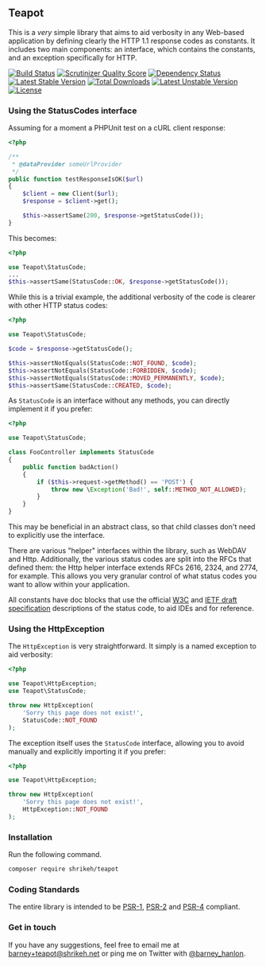 ## Teapot

This is a _very_ simple library that aims to aid verbosity in any Web-based application by defining clearly the HTTP 1.1 response codes as constants. It includes two main components: an interface, which contains the constants, and an exception specifically for HTTP.

[![Build Status](https://travis-ci.org/shrikeh/teapot.svg?branch=master)](https://travis-ci.org/shrikeh/teapot)
[![Scrutinizer Quality Score](https://scrutinizer-ci.com/g/shrikeh/teapot/badges/quality-score.png?s=401b84c5188e1d2397dc52931f4ccb323770f6ef)](https://scrutinizer-ci.com/g/shrikeh/teapot/)
[![Dependency Status](https://img.shields.io/librariesio/github/shrikeh/teapot.svg)](https://libraries.io/github/shrikeh/teapot)
[![Latest Stable Version](https://poser.pugx.org/shrikeh/teapot/v/stable.png)](https://packagist.org/packages/shrikeh/teapot) [![Total Downloads](https://poser.pugx.org/shrikeh/teapot/downloads.png)](https://packagist.org/packages/shrikeh/teapot) [![Latest Unstable Version](https://poser.pugx.org/shrikeh/teapot/v/unstable.png)](https://packagist.org/packages/shrikeh/teapot) [![License](https://poser.pugx.org/shrikeh/teapot/license.png)](https://packagist.org/packages/shrikeh/teapot)

### Using the StatusCodes interface

Assuming for a moment a PHPUnit test on a cURL client response:

```php
<?php

/**
 * @dataProvider someUrlProvider
 */
public function testResponseIsOK($url)
{
    $client = new Client($url);
    $response = $client->get();

    $this->assertSame(200, $response->getStatusCode());
}
```

This becomes:

```php
<?php

use Teapot\StatusCode;
...
$this->assertSame(StatusCode::OK, $response->getStatusCode());
```

While this is a trivial example, the additional verbosity of the code is clearer with other HTTP status codes:

```php
<?php

use Teapot\StatusCode;

$code = $response->getStatusCode();

$this->assertNotEquals(StatusCode::NOT_FOUND, $code);
$this->assertNotEquals(StatusCode::FORBIDDEN, $code);
$this->assertNotEquals(StatusCode::MOVED_PERMANENTLY, $code);
$this->assertSame(StatusCode::CREATED, $code);
```

As `StatusCode` is an interface without any methods, you can directly implement it if you prefer:

```php
<?php

use Teapot\StatusCode;

class FooController implements StatusCode
{
    public function badAction()
    {
        if ($this->request->getMethod() == 'POST') {
            throw new \Exception('Bad!', self::METHOD_NOT_ALLOWED);
        }
    }
}
```

This may be beneficial in an abstract class, so that child classes don't need to explicitly use the interface.

There are various "helper" interfaces within the library, such as WebDAV and Http. Additionally, the various status codes are split into the RFCs that defined them: the Http helper interface extends RFCs 2616, 2324, and 2774, for example. This allows you very granular control of what status codes you want to allow within your application.

All constants have doc blocks that use the official [W3C](http://www.w3.org/Protocols/rfc2616/rfc2616-sec10.html "W3C Status Code Definitions")  and [IETF draft specification](http://tools.ietf.org/html/rfc6585 "IETF Additional HTTP Status Codes") descriptions of the status code, to aid IDEs and for reference.

### Using the HttpException

The `HttpException` is very straightforward. It simply is a named exception to aid verbosity:


```php
<?php

use Teapot\HttpException;
use Teapot\StatusCode;

throw new HttpException(
    'Sorry this page does not exist!',
    StatusCode::NOT_FOUND
);
```

The exception itself uses the `StatusCode` interface, allowing you to avoid manually and explicitly importing it if you prefer:

```php
<?php

use Teapot\HttpException;

throw new HttpException(
    'Sorry this page does not exist!',
    HttpException::NOT_FOUND
);
```

### Installation

Run the following command.

```sh
composer require shrikeh/teapot
 ```

### Coding Standards

The entire library is intended to be [PSR-1](https://github.com/php-fig/fig-standards/blob/master/accepted/PSR-1-basic-coding-standard.md "PSR-1"), [PSR-2](https://github.com/php-fig/fig-standards/blob/master/accepted/PSR-2-coding-style-guide.md "PSR-2") and
[PSR-4](https://github.com/php-fig/fig-standards/blob/master/accepted/PSR-4-autoloader.md "PSR-4") compliant.

### Get in touch

If you have any suggestions, feel free to email me at barney+teapot@shrikeh.net or ping me on Twitter with [@barney_hanlon](https://twitter.com/barney_hanlon).
